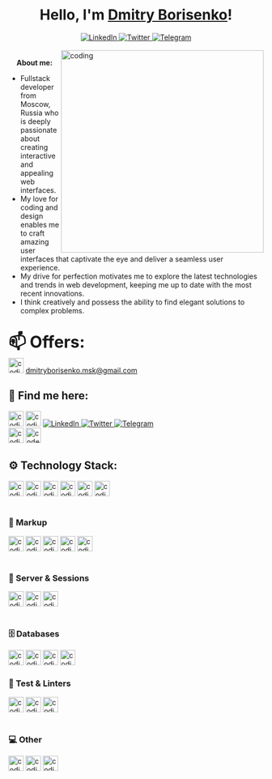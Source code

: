 <h1 align="center">Hello, I'm <a href="https://www.linkedin.com/in/dmitry-borisenko-9a8144128/" target="_blank">Dmitry Borisenko</a>!</h1>
<div id="socials" align="center">
	<a href="https://www.linkedin.com/in/dmitry-borisenko-9a8144128/" target="_blank">
		<img src="https://img.shields.io/badge/LinkedIn-53B5CA?style=for-the-badge&logo=linkedin&logoColor=355981" alt="LinkedIn"/>
	</a>
	<a href="https://twitter.com/Brsnk_Dmtr">
		<img src="https://img.shields.io/badge/Twitter-53B5CA?style=for-the-badge&logo=twitter&logoColor=355981" alt="Twitter"/>
	</a>
	<a href="https://t.me/borisenko_dmitry">
		<img src="https://img.shields.io/badge/Telegram-53B5CA?style=for-the-badge&logo=telegram&logoColor=355981" alt="Telegram"/>
	</a>
</div>
<br>

<img align="right" alt="coding" width="400" src="https://i.pinimg.com/originals/29/5d/ba/295dba78f8e4148215611aab4e03f93a.gif">	
	
<strong><img src="https://github.com/blackcater/blackcater/raw/main/images/Hi.gif" height="16"/>About me:</strong>
<br>
-  Fullstack developer from Moscow, Russia who is deeply passionate about creating interactive and appealing web interfaces.
-  My love for coding and design enables me to craft amazing user interfaces that captivate the eye and deliver a seamless user experience.
-  My drive for perfection motivates me to explore the latest technologies and trends in web development, keeping me up to date with the most recent innovations.
-  I think creatively and possess the ability to find elegant solutions to complex problems.

<br>
<strong style="font-size: 32px">📫 Offers:</strong> <br>


<img alt="coding" height="30" src="https://img.shields.io/badge/Gmail-355981?style=for-the-badge&logo=gmail&logoColor=53B5CA">              
<a href="/" target="_blank">dmitryborisenko.msk@gmail.com</a>


## 👤 Find me here:
  <div id="socials" align="left">
<a href="https://instagram.com/gysen?igshid=YmMyMTA2M2Y=" target="_blank"><img alt="coding" height="30" src="https://img.shields.io/badge/Instagram-53B5CA?style=for-the-badge&logo=instagram&logoColor=355981"></a>
<a href="https://www.facebook.com/dmborisenko" target="_blank"><img alt="coding" height="30" src="https://img.shields.io/badge/Facebook-53B5CA?style=for-the-badge&logo=facebook&logoColor=355981"></a>
<a href="https://www.linkedin.com/in/dmitry-borisenko-9a8144128/" target="_blank">
		<img src="https://img.shields.io/badge/LinkedIn-53B5CA?style=for-the-badge&logo=linkedin&logoColor=355981" alt="LinkedIn"/>
	</a>
	<a href="https://twitter.com/Brsnk_Dmtr">
		<img src="https://img.shields.io/badge/Twitter-53B5CA?style=for-the-badge&logo=twitter&logoColor=355981" alt="Twitter"/>
	</a>
	<a href="https://t.me/borisenko_dmitry">
		<img src="https://img.shields.io/badge/Telegram-53B5CA?style=for-the-badge&logo=telegram&logoColor=355981" alt="Telegram"/>
	</a>
  </div>
<a href="https://www.facebook.com/dmborisenko" target="_blank"><img alt="coding" height="30" src="https://img.shields.io/badge/Codewars-53B5CA?style=for-the-badge&logo=Codewars&logoColor=355981"></a>
<a href="https://www.codewars.com/" target="blank"><img height=30 alt="codewars" src="https://www.codewars.com/users/gysen/badges/large"></a>
<br>

## ⚙️ Technology Stack:

  <div id="socials" align="left">
  <img alt="coding" height="30" src="https://img.shields.io/badge/JavaScript-355981?style=for-the-badge&logo=javascript&logoColor=53B5CA">
  <img alt="coding" height="30" src="https://img.shields.io/badge/TypeScript-355981?style=for-the-badge&logo=typescript&logoColor=53B5CA">
  <img alt="coding" height="30" src="https://img.shields.io/badge/React-355981?style=for-the-badge&logo=react&logoColor=53B5CA">
  <img alt="coding" height="30" src="https://img.shields.io/badge/Redux-355981?style=for-the-badge&logo=redux&logoColor=53B5CA">
  <img alt="coding" height="30" src="https://img.shields.io/badge/Next.js-355981?style=for-the-badge&logo=next.js&logoColor=53B5CA">
  <img alt="coding" height="30" src="https://img.shields.io/badge/Node.js-355981?style=for-the-badge&logo=node.js&logoColor=53B5CA">
  </div>

<br>
  <h3>📐 Markup</h3>
    <div id="socials" align="left">
<img alt="coding" height="30" src="https://img.shields.io/badge/HTML5-53B5CA?style=for-the-badge&logo=html5&logoColor=355981">
<img alt="coding" height="30" src="https://img.shields.io/badge/CSS3-53B5CA?style=for-the-badge&logo=css3&logoColor=355981">
<img alt="coding" height="30" src="https://img.shields.io/badge/Sass-53B5CA?style=for-the-badge&logo=sass&logoColor=355981">
<img alt="coding" height="30" src="https://img.shields.io/badge/Tailwind_CSS-53B5CA?style=for-the-badge&logo=tailwind-css&logoColor=355981">
<img alt="coding" height="30" src="https://img.shields.io/badge/Bootstrap-53B5CA?style=for-the-badge&logo=bootstrap&logoColor=355981">
    </div>
  <br>
  <h3>💾 Server & Sessions</h3>
    <div id="socials" align="left">
<img alt="coding" height="30" src="https://img.shields.io/badge/Express.js-355981?style=for-the-badge&logo=express&logoColor=53B5CA">
<img alt="coding" height="30" src="https://img.shields.io/badge/Express_sessions-355981?style=for-the-badge&logo=express&logoColor=53B5CA">
<img alt="coding" height="30" src="https://img.shields.io/badge/json%20web%20tokens-355981?style=for-the-badge&logo=json-web-tokens&logoColor=53B5CA">
    </div>
  <br>
  <h3>🗄 Databases</h3>
    <div id="socials" align="left">
<img alt="coding" height="30" src="https://img.shields.io/badge/PostgreSQL-53B5CA?style=for-the-badge&logo=postgresql&logoColor=355981">
<img alt="coding" height="30" src="https://img.shields.io/badge/Sequelize-53B5CA?style=for-the-badge&logo=Sequelize&logoColor=355981">
<img alt="coding" height="30" src="https://img.shields.io/badge/MongoDB-53B5CA?style=for-the-badge&logo=mongodb&logoColor=355981">
<img alt="coding" height="30" src="https://img.shields.io/badge/Strapi-53B5CA?style=for-the-badge&logo=strapi&logoColor=355981">
    </div>
  <h3>🔩 Test & Linters</h3>
    <div id="socials" align="left">
<img alt="coding" height="30" src="https://img.shields.io/badge/Jest-355981?style=for-the-badge&logo=Jest&logoColor=53B5CA">
<img alt="coding" height="30" src="https://img.shields.io/badge/eslint-355981?style=for-the-badge&logo=eslint&logoColor=53B5CA">
<img alt="coding" height="30" src="https://img.shields.io/badge/prettier-355981?style=for-the-badge&logo=prettier&logoColor=53B5CA">
    </div>
  <br>
  <h3>💻 Other</h3>
  <div id="socials" align="left">
<img alt="coding" height="30" src="https://img.shields.io/badge/GIT-355981?style=for-the-badge&logo=git&logoColor=53B5CA">
<img alt="coding" height="30" src="https://img.shields.io/badge/GITHUB-355981?style=for-the-badge&logo=github&logoColor=53B5CA">
<img alt="coding" height="30" src="https://img.shields.io/badge/GITLAB-355981?style=for-the-badge&logo=gitlab&logoColor=53B5CA">
  </div>
  <br>
